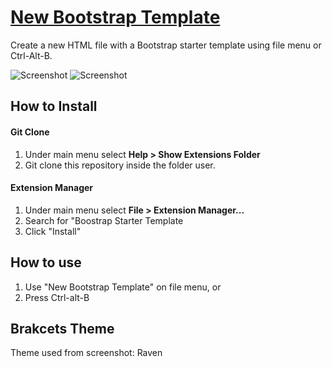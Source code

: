 # [New Bootstrap Template](https://github.com/JTruax/bootstrap-starter-template)

Create a new HTML file with a Bootstrap starter template using file menu or Ctrl-Alt-B.

![Screenshot](https://webgeekstudio.ca/wp-content/uploads/2018/01/Bootstrap-Starter-Template-v5.png)
![Screenshot](https://webgeekstudio.ca/wp-content/uploads/2018/01/bootstrap-framework-start-page.png)

## How to Install

#### Git Clone

1. Under main menu select **Help > Show Extensions Folder**
2. Git clone this repository inside the folder user.

#### Extension Manager

1. Under main menu select **File > Extension Manager...**
2. Search for "Boostrap Starter Template
3. Click "Install"

## How to use

1. Use "New Bootstrap Template" on file menu, or
2. Press Ctrl-alt-B

## Brakcets Theme

Theme used from screenshot: Raven
